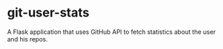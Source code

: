 # git-user-stats
A Flask application that uses GitHub API to fetch statistics about the user and his repos.

